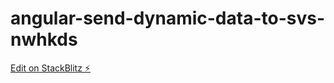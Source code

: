 # angular-send-dynamic-data-to-svs-nwhkds

[Edit on StackBlitz ⚡️](https://stackblitz.com/edit/angular-send-dynamic-data-to-svs-nwhkds)